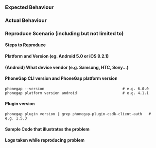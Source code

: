 ### Expected Behaviour

### Actual Behaviour

### Reproduce Scenario (including but not limited to)

#### Steps to Reproduce

#### Platform and Version (eg. Android 5.0 or iOS 9.2.1)

#### (Android) What device vendor (e.g. Samsung, HTC, Sony...)

#### PhoneGap CLI version and PhoneGap platform version

    phonegap --version                                    # e.g. 6.0.0
    phonegap platform version android                     # e.g. 4.1.1

#### Plugin version

    phonegap plugin version | grep phonegap-plugin-csdk-client-auth   # e.g. 1.5.3

#### Sample Code that illustrates the problem

#### Logs taken while reproducing problem
